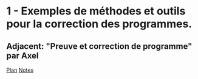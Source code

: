 # 1 - Exemples de méthodes et outils pour la correction des programmes. #

## Adjacent: "Preuve et correction de programme" par Axel ##

[Plan](adj/planAK.pdf)
[Notes](adj/notesAK.pdf)
